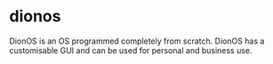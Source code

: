 # dionos
DionOS is an OS programmed completely from scratch. DionOS has a customisable GUI and can be used for personal and business use.
